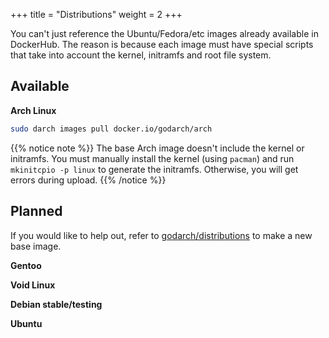 +++
title = "Distributions"
weight = 2
+++

You can't just reference the Ubuntu/Fedora/etc images already available in DockerHub. The reason is because each image must have special scripts that take into account the kernel, initramfs and root file system.

## Available

**Arch Linux**

```bash
sudo darch images pull docker.io/godarch/arch
```

{{% notice note %}}
The base Arch image doesn't include the kernel or initramfs. You must manually install the kernel (using ```pacman```) and run ```mkinitcpio -p linux``` to generate the initramfs. Otherwise, you will get errors during upload.
{{% /notice %}}

## Planned

If you would like to help out, refer to [godarch/distributions](https://github.com/godarch/distributions) to make a new base image.

**Gentoo**

**Void Linux**

**Debian stable/testing**

**Ubuntu**
